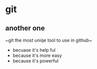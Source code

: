 # git
## another one
~git the most uniqe tool to use in github~ 
+ becuase it's help ful
+ because it's more easy
+ because it's powerful

